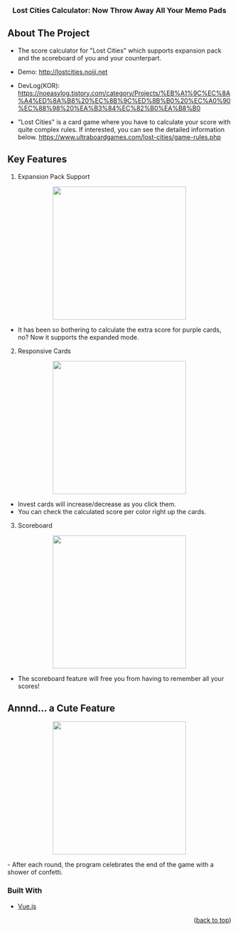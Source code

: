 <div id="top"></div>
<!--
*** Thanks for checking out the Best-README-Template. If you have a suggestion
*** that would make this better, please fork the repo and create a pull request
*** or simply open an issue with the tag "enhancement".
*** Don't forget to give the project a star!
*** Thanks again! Now go create something AMAZING! :D
-->


<!-- PROJECT LOGO -->
<br />
<div align="center">
  <h3 align="center">Lost Cities Calculator: Now Throw Away All Your Memo Pads</h3>

</div>


<!-- ABOUT THE PROJECT -->
## About The Project

- The score calculator for "Lost Cities" which supports expansion pack and the scoreboard of you and your counterpart.
- Demo: http://lostcities.noiji.net
- DevLog(KOR): https://noeasylog.tistory.com/category/Projects/%EB%A1%9C%EC%8A%A4%ED%8A%B8%20%EC%8B%9C%ED%8B%B0%20%EC%A0%90%EC%88%98%20%EA%B3%84%EC%82%B0%EA%B8%B0

- "Lost Cities" is a card game where you have to calculate your score with quite complex rules. If interested, you can see the detailed information below.
  https://www.ultraboardgames.com/lost-cities/game-rules.php
  
  
## Key Features

  1. Expansion Pack Support

<p align="center"><img src = "https://user-images.githubusercontent.com/52301388/155473010-5bd1a724-9a11-4370-a4ff-8e5c2db266ae.gif" width="300" align=center> </img></p>

- It has been so bothering to calculate the extra score for purple cards, no? Now it supports the expanded mode.  

2. Responsive Cards
<p align="center"><img src = "https://user-images.githubusercontent.com/52301388/155470790-b40519ed-6b0b-45ef-a974-77c864bf72fc.gif" width="300" align=center> </img></p>

  - Invest cards will increase/decrease as you click them.
  - You can check the calculated score per color right up the cards.

 3. Scoreboard
<p align="center"><img src = "https://user-images.githubusercontent.com/52301388/155471017-c5e5c332-5f2a-43da-880b-5447b495b100.png" width="300" align=center> </img></p>

- The scoreboard feature will free you from having to remember all your scores! 


## Annnd... a Cute Feature
<p align="center"><img src = "https://user-images.githubusercontent.com/52301388/155471702-f551b2bf-7ca1-43c2-9a06-33f014be50f9.gif" width="300" align=center> </img></p>
- After each round, the program celebrates the end of the game with a shower of confetti.

### Built With

* [Vue.js](https://vuejs.org/)

<p align="right">(<a href="#top">back to top</a>)</p>

